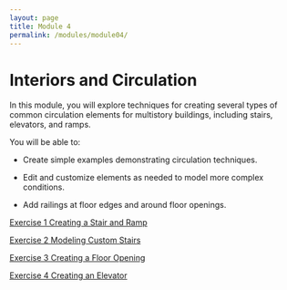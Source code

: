 ```yaml
---
layout: page
title: Module 4 
permalink: /modules/module04/
---
```


# Interiors and Circulation

In this module, you will explore techniques for creating several types
of common circulation elements for multistory buildings, including
stairs, elevators, and ramps.

You will be able to:

-   Create simple examples demonstrating circulation techniques.

-   Edit and customize elements as needed to model more complex
    conditions.

-   Add railings at floor edges and around floor openings.

[Exercise 1 Creating a Stair and Ramp](exercise1)

[Exercise 2 Modeling Custom Stairs](exercise2)

[Exercise 3 Creating a Floor Opening](exercise3)

[Exercise 4 Creating an Elevator](exercise4)



